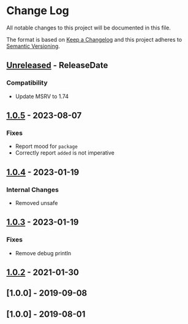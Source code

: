 # Change Log
All notable changes to this project will be documented in this file.

The format is based on [Keep a Changelog](http://keepachangelog.com/)
and this project adheres to [Semantic Versioning](http://semver.org/).

<!-- next-header -->
## [Unreleased] - ReleaseDate

### Compatibility

- Update MSRV to 1.74

## [1.0.5] - 2023-08-07

### Fixes

- Report mood for `package`
- Correctly report `added` is not imperative

## [1.0.4] - 2023-01-19

### Internal Changes

- Removed unsafe

## [1.0.3] - 2023-01-19

### Fixes

- Remove debug println

## [1.0.2] - 2021-01-30

## [1.0.0] - 2019-09-08


## [1.0.0] - 2019-08-01

<!-- next-url -->
[Unreleased]: https://github.com/crate-ci/imperative/compare/v1.0.5...HEAD
[1.0.5]: https://github.com/crate-ci/imperative/compare/v1.0.4...v1.0.5
[1.0.4]: https://github.com/crate-ci/imperative/compare/v1.0.3...v1.0.4
[1.0.3]: https://github.com/crate-ci/imperative/compare/v1.0.2...v1.0.3
[1.0.2]: https://github.com/crate-ci/imperative/compare/v1.0.1...v1.0.2
[1.0.1]: https://github.com/crate-ci/imperative/compare/v1.0.0...v1.0.1

